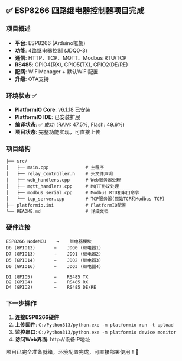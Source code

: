 <!-- Use this file to provide workspace-specific custom instructions to Copilot. For more details, visit https://code.visualstudio.com/docs/copilot/copilot-customization#_use-a-githubcopilotinstructionsmd-file -->

## ✅ ESP8266 四路继电器控制器项目完成

### 项目概述
- **平台**: ESP8266 (Arduino框架)
- **功能**: 4路继电器控制 (JDQ0-3)
- **通信**: HTTP、TCP、MQTT、Modbus RTU/TCP
- **RS485**: GPIO4(RX), GPIO5(TX), GPIO2(DE/RE)
- **配网**: WiFiManager + 默认WiFi配置
- **升级**: OTA支持

### 环境状态 ✅
- **PlatformIO Core**: v6.1.18 已安装
- **PlatformIO IDE**: 已安装扩展
- **编译状态**: ✅ 成功 (RAM: 47.5%, Flash: 49.6%)
- **项目状态**: 完整功能实现，可直接上传

### 项目结构
```
├── src/
│   ├── main.cpp              # 主程序
│   ├── relay_controller.h    # 头文件声明
│   ├── web_handlers.cpp      # Web服务器处理
│   ├── mqtt_handlers.cpp     # MQTT协议处理
│   ├── modbus_serial.cpp     # Modbus RTU和串口命令
│   └── tcp_server.cpp        # TCP服务器(原始TCP和Modbus TCP)
├── platformio.ini            # PlatformIO配置
└── README.md                 # 详细文档
```

### 硬件连接
```
ESP8266 NodeMCU    →    继电器模块
D6 (GPIO12)       →    JDQ0 (继电器1)
D7 (GPIO13)       →    JDQ1 (继电器2)
D5 (GPIO14)       →    JDQ2 (继电器3)
D0 (GPIO16)       →    JDQ3 (继电器4)

D1 (GPIO5)        →    RS485 TX
D2 (GPIO4)        →    RS485 RX
D4 (GPIO2)        →    RS485 DE/RE
```

### 下一步操作
1. **连接ESP8266硬件**
2. **上传固件**: `C:/Python313/python.exe -m platformio run -t upload`
3. **监控串口**: `C:/Python313/python.exe -m platformio device monitor`
4. **访问Web界面**: http://设备IP地址

项目已完全准备就绪，环境配置完成，可直接部署使用！🎉
